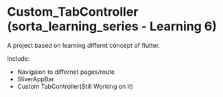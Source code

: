 # 
# Custom_TabController (sorta_learning_series - Learning 6)

A project based on learning differnt concept of flutter.

Include:
 - Navigaion to differnet pages/route
 - SliverAppBar
 - Custom TabController(Still Working on it)

